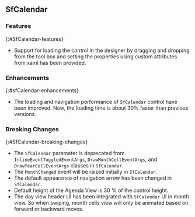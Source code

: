 ## SfCalendar

### Features
{:#SfCalendar-features}

* Support for loading the control in the designer by dragging and dropping from the tool box and setting the properties using custom attributes from xaml has been provided.

### Enhancements
{:#sfCalendar-enhancements}

* The loading and navigation performance of `SfCalendar` control have been improved. Now, the loading time is about 30% faster than previous versions.

### Breaking Changes
{:#SfCalendar-breaking-changes}

* The `SfCalendar` parameter is deprecated from `InlineEventToggledEventArgs`, `DrawMonthCellEventArgs`, and `DrawYearCellEventArgs` classes in `SfCalendar`.
* The `MonthChanged` event will be raised initially in `SfCalendar`.
* The default appearance of navigation arrow has been changed in `SfCalendar`.
* Default height of the Agenda View is 30 % of the control height.
* The day view header UI has been integrated with `SfCalendar` UI in month view. So when swiping, month cells view will only be animated based on forward or backward moves.
